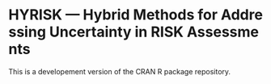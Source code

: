 # HYRISK — Hybrid Methods for Addressing Uncertainty in RISK Assessments  

This is a developement version of the CRAN R package repository.  

